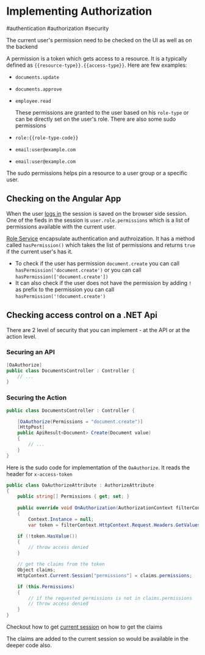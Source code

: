 # Implementing Authorization
#authentication #authorization #security

The current user's permission need to be checked on the UI as well as on the backend

A permission is a token which gets access to a resource. It is a typically defined as `{{resource-type}}.{{access-type}}`. Here are few examples:
- `documents.update`
- `documents.approve`
- `employee.read`

  These permissions are granted to the user based on his `role-type` or can be directly set on the user's role.  There are also some sudo permissions 
- `role:{{role-type-code}}` 
- `email:user@example.com`
- `email:user@example.com`

The sudo permissions helps pin a resource to a user group or a specific user.

## Checking on the Angular App

When the user [logs in](session-login.md) the session is saved on the browser side session. One of the fieds in the session is `user.role.permissions` which is a list of permissions available with the current user.

[Role Service](/lib/web/auth/role-service.md) encapsulate authentication and authroization. It has a method called `hasPermission()` which takes the list of permissions and returns `true` if the current user's has it. 
- To check if the user has permission `document.create` you can call `hasPermission('document.create')` or you can call `hasPermission(['document.create'])`
- It can also check if the user does not have the permission by adding `!` as prefix to the permission you can call `hasPermission('!document.create')`


## Checking access control on a .NET Api

There are 2 level of security that you can implement - at the API or at the action level.

### Securing an API

```C#
[OaAuthorize]
public class DocumentsController : Controller {
	// ...
}
```

### Securing the Action

```C#
public class DocumentsController : Controller {

	[OaAuthorize(Permissions = "document.create")]
	[HttpPost]
	public ApiResult<Document> Create(Document value)
	{
		// ...
	}
}
```

Here is the sudo code for implementation of the `OaAuthorize`. It reads the header for `x-access-token` 

```C#
public class OaAuthorizeAttribute : AuthorizeAttribute
{
	public string[] Permissions { get; set; }
	
	public override void OnAuthorization(AuthorizationContext filterContext)
	{
		Context.Instance = null;
		var token = filterContext.HttpContext.Request.Headers.GetValues("x-access-token");

	if (!token.HasValue())
	{
		// throw access denied
	}

	// get the claims from the token
	Object claims; 
	HttpContext.Current.Session["permissions"] = claims.permissions;

	if (this.Permissions) 
	{
		// if the requested permissions is not in claims.permissions 
		// throw access denied
	}
}
```

Checkout  how to get [current session](current-session.md) on how to get the claims 

The claims are added to the current session so would be available in the deeper code also.